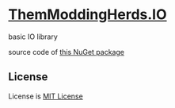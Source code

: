 # [ThemModdingHerds.IO][src-path]

basic IO library

source code of [this NuGet package][nuget-url]

[nuget-url]: https://www.nuget.org/packages/ThemModdingHerds.IO/
[src-path]: /IO/

## License

License is [MIT License][license-path]

[license-path]: /IO/LICENSE

